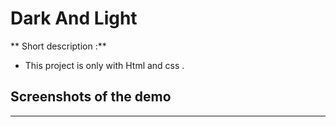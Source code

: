 # Dark And Light

** Short description :**

- This project is only with Html and css .

## Screenshots of the demo
---
